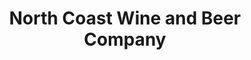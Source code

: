 ---
title: "North Coast Wine and Beer Company"
url: /lakewood/north-coast-wine-and-beer-company/
shop: Getränke
---